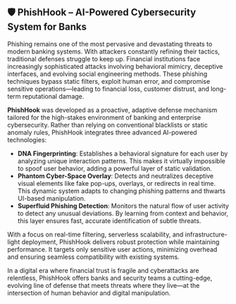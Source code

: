 ## 🛡️ PhishHook – AI-Powered Cybersecurity System for Banks

Phishing remains one of the most pervasive and devastating threats to modern banking systems. With attackers constantly refining their tactics, traditional defenses struggle to keep up. Financial institutions face increasingly sophisticated attacks involving behavioral mimicry, deceptive interfaces, and evolving social engineering methods. These phishing techniques bypass static filters, exploit human error, and compromise sensitive operations—leading to financial loss, customer distrust, and long-term reputational damage.

**PhishHook** was developed as a proactive, adaptive defense mechanism tailored for the high-stakes environment of banking and enterprise cybersecurity. Rather than relying on conventional blacklists or static anomaly rules, PhishHook integrates three advanced AI-powered technologies:

- **DNA Fingerprinting**: Establishes a behavioral signature for each user by analyzing unique interaction patterns. This makes it virtually impossible to spoof user behavior, adding a powerful layer of static validation.
- **Phantom Cyber-Space Overlay**: Detects and neutralizes deceptive visual elements like fake pop-ups, overlays, or redirects in real time. This dynamic system adapts to changing phishing patterns and thwarts UI-based manipulation.
- **Superfluid Phishing Detection**: Monitors the natural flow of user activity to detect any unusual deviations. By learning from context and behavior, this layer ensures fast, accurate identification of subtle threats.

With a focus on real-time filtering, serverless scalability, and infrastructure-light deployment, PhishHook delivers robust protection while maintaining performance. It targets only sensitive user actions, minimizing overhead and ensuring seamless compatibility with existing systems.

In a digital era where financial trust is fragile and cyberattacks are relentless, PhishHook offers banks and security teams a cutting-edge, evolving line of defense that meets threats where they live—at the intersection of human behavior and digital manipulation.

